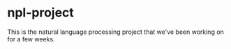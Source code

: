 # npl-project
This is the natural language processing project that we've been working on for a few weeks.

